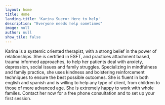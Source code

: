 ```yaml
---
layout: home
title: Home
landing-title: 'Karina Suero: Here to help'
description: "Everyone needs help sometimes"
image: null
author: null
show_tile: false
---
```



Karina is a systemic oriented therapist,  with a strong belief in the power of relationships. She is certified in ESFT, and practices attachment based, trauma informed approaches, to help her patients deal with anxiety, depression, social issues and family struggles. Specializing in mindfulness and family practice, she uses kindness and bolstering reinforcement techniques to ensure the best possible outcomes. She is fluent in both english and spanish and is willing to help any type of client, from children to those of more advanced age. She is extremely happy to work with whole familes. Contact her now for a free phone consultation and to set up your first session. 